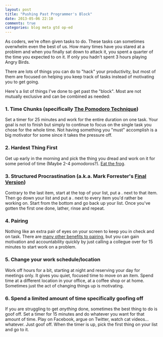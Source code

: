 ```yaml
---
layout: post
title: "Pushing Past Programmer's Block"
date: 2013-05-06 22:10
comments: true
categories: blog meta gtd op-ed
---
```


As coders, we're often given tasks to do.  These tasks can sometimes overwhelm even the best of us.  How many times have you stared at a problem and when you finally sat down to attack it, you spent a quarter of the time you expected to on it.  If only you hadn't spent 3 hours playing Angry Birds.

There are lots of things you can do to "hack" your productivity, but most of them are focused on helping you keep track of tasks instead of motivating you to get going.

Here's a list of things I've done to get past the "block".  Most are not mutually exclusive and can be combined as needed:

### 1. Time Chunks (specifically [The Pomodoro Technique](http://pomodorotechnique.com))

Set a timer for 25 minutes and work for the entire duration on one task.  Your goal is not to finish but simply to continue to focus on the single task you chose for the whole time.  Not having something you "must" accomplish is a big motivator for some since it takes the pressure off.  

### 2. Hardest Thing First

Get up early in the morning and pick the thing you dread and work on it for some period of time (Maybe 2-4 pomodoros?).  [Eat the frog](http://simplemom.net/worst-thing-first-eat-that-frog/).

### 3. Structured Procrastination (a.k.a. Mark Forrester's [Final Version](http://archive.constantcontact.com/fs004/1100358239599/archive/1109511856508.html)) 

Contrary to the last item, start at the top of your list, put a . next to that item.  Then go down your list and put a . next to every item you'd rather be working on.  Start from the bottom and go back up your list.  Once you've gotten the first one done, lather, rinse and repeat.

### 4. Pairing

Nothing like an extra pair of eyes on your screen to keep you in check and on task.  There are [many other benefits to pairing](http://c2.com/cgi/wiki?PairProgrammingBenefits), but you can gain motivation and accountability quickly by just calling a collegue over for 15 minutes to start work on a problem.

### 5. Change your work schedule/location

Work off hours for a bit, starting at night and reserving your day for meetings only.  It gives you quiet, focused time to move on an item.  Spend time at a different location in your office, at a coffee shop or at home.  Sometimes just the act of changing things up is motivating.

### 6. Spend a limited amount of time specifically goofing off

If you are struggling to get *anything* done, sometimes the best thing to do is goof off.  Set a timer for 15 minutes and do whatever you want for that amount of time.  Play on Facebook, argue on Twitter, watch cat videos... whatever.  Just goof off.  When the timer is up, pick the first thing on your list and go to it.

